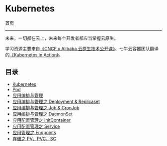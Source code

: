 Kubernetes
=============

[首页](../README.md)

-----

未来，一切都在云上，未来每个开发者都应当掌握云原生。

学习资源主要来自[《CNCF x Alibaba 云原生技术公开课》](https://edu.aliyun.com/course/1651?spm=5176.10731542.0.0.43d020beAI8xeA)、七牛云容器团队翻译的[《Kubernetes in Action》](https://book.douban.com/subject/30418855/)。

## 目录

- [Kubernetes](./03-k8s.md)
- [Pod](./04-pod.md)
- [应用编排与管理](./05-labels-anotations-owereference.md)
- [应用编排与管理之 Deployment & Replicaset](./06-deployment.md)
- [应用编排与管理之 Job & CronJob](./07-job.md)
- [应用编排与管理之 DaemonSet](./07-daemonset.md)
- [应用配置管理之 InitContainer](./08-init-container.md)
- [应用配置管理之 Service](./14-service.md)
- [应用管理之 Endpoints](./15-endpoints.md)
- [存储之 PV、PVC、SC](./09-pv-pvc.md)

